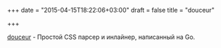 +++
date = "2015-04-15T18:22:06+03:00"
draft = false
title = "douceur"

+++

<p><a href="https://github.com/aymerick/douceur">douceur</a>&nbsp;- Простой CSS парсер и инлайнер, написанный на Go.</p>

